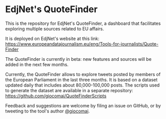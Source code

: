 # EdjNet's QuoteFinder

This is the repository for EdjNet's QuoteFinder, a dashboard that facilitates exploring multiple sources related to EU affairs.

It is deployed on EdjNet's website at this link: https://www.europeandatajournalism.eu/eng/Tools-for-journalists/Quote-Finder

The QuoteFinder is currently in beta: new features and sources will be added in the next few months.

Currently, the QuoteFinder allows to explore tweets posted by members of the European Parliament in the last three months.
It is based on a dataset updated daily that includes about 80,000-100,000 posts. The scripts used to generate the dataset are available in a separate repository: https://github.com/giocomai/QuoteFinderScripts

Feedback and suggestions are welcome by filing an issue on GitHub, or by tweeting to the tool's author [@giocomai](https://twitter.com/giocomai/).
